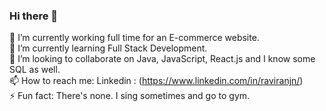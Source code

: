 ### Hi there 👋
🔭 I’m currently working full time for an E-commerce website.  
🌱 I’m currently learning Full Stack Development.  
👯 I’m looking to collaborate on Java, JavaScript, React.js and I know some SQL as well.  
📫 How to reach me: Linkedin : (https://www.linkedin.com/in/raviranjn/)  
⚡ Fun fact: There's none. I sing sometimes and go to gym.  

<!--
**ravi-ranjan11/ravi-ranjan11** is a ✨ _special_ ✨ repository because its `README.md` (this file) appears on your GitHub profile.

